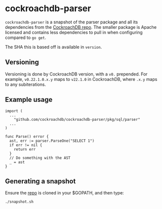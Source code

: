 # cockroachdb-parser

`cockroachdb-parser` is a snapshot of the parser package and
all its dependencies from the [CockroachDB repo](repo). The
smaller package is Apache licensed and contains less dependencies
to pull in when configuring compared to `go get`.

The SHA this is based off is available in `version`.

## Versioning

Versioning is done by CockroachDB version, with a `v0.` prepended.
For example, `v0.22.1.0.x.y` maps to `v22.1.0` in CockroachDB, where
`.x.y` maps to any subiterations.

## Example usage

```
import (
  ...
	"github.com/cockroachdb/cockroachdb-parser/pkg/sql/parser"
  ...
)

func Parse() error {
  ast, err := parser.ParseOne("SELECT 1")
  if err != nil {
    return err
  }
  // Do something with the AST
  _ = ast
}
```

## Generating a snapshot

Ensure the [repo](repo) is cloned in your $GOPATH, and then type:

```sh
./snapshot.sh
```

[repo]: https://github.com/cockroachdb/cockroach
